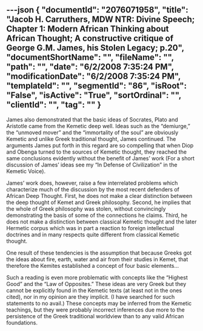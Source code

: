 ---json
{
  "documentId": "2076071958",
  "title": "Jacob H. Carruthers, MDW NTR: Divine Speech; Chapter 1: Modern African Thinking about African Thought; A constructive critique of George G.M. James, his Stolen Legacy; p.20",
  "documentShortName": "",
  "fileName": "",
  "path": "",
  "date": "6/2/2008 7:35:24 PM",
  "modificationDate": "6/2/2008 7:35:24 PM",
  "templateId": "",
  "segmentId": "86",
  "isRoot": "False",
  "isActive": "True",
  "sortOrdinal": "",
  "clientId": "",
  "tag": ""
}
---

James also demonstrated that the basic ideas of Socrates, Plato and Aristotle came from the Kemetic deep well. Ideas such as the “demiurge,” the “unmoved mover” and the “immortality of the soul” are obviously Kemetic and unlike Greek traditional thought, James continued. The arguments James put forth in this regard are so compelling that when Diop and Obenga turned to the sources of Kemetic thought, they reached the same conclusions evidently without the benefit of James’ work (For a short discussion of James’ ideas see my “In Defense of Civilization” in the Kemetic Voice).

James’ work does, however, raise a few interrelated problems which characterize much of the discussion by the most recent defenders of African Deep Thought. First, he does not make a clear distinction between the deep thought of Kemet and Greek philosophy. Second, he implies that the whole of Greek philosophy was stolen, without convincingly demonstrating the basis of some of the connections he claims. Third, he does not make a distinction between classical Kemetic thought and the later Hermetic corpus which was in part a reaction to foreign intellectual doctrines and in many respects quite different from classical Kemetic thought.

One result of these tendencies is the assumption that because Greeks got the ideas about fire, earth, water and air from their studies in Kemet, that therefore the Kemites established a concept of four basic elements…

Such a reading is even more problematic with concepts like the “Highest Good” and the “Law of Opposites.” These ideas are very Greek but they cannot be explicitly found in the Kemetic texts (at least not in the ones cited), nor in my opinion are they implicit. (I have searched for such statements to no avail.) These concepts may be inferred from the Kemetic teachings, but they were probably incorrect inferences due more to the persistence of the Greek traditional worldview than to any valid African foundations.
